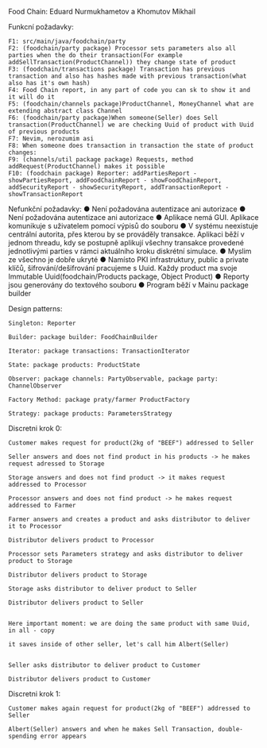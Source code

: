 Food Chain: Eduard Nurmukhametov a Khomutov Mikhail

Funkcní požadavky:

    F1: src/main/java/foodchain/party
    F2: (foodchain/party package) Processor sets parameters also all parties when the do their transaction(For example addSellTransaction(ProductChannel)) they change state of product
    F3: (foodchain/transactions package) Transaction has previous transaction and also has hashes made with previous transaction(what also has it's own hash)
    F4: Food Chain report, in any part of code you can sk to show it and it will do it
    F5: (foodchain/channels package)ProductChannel, MoneyChannel what are extending abstract class Channel
    F6: (foodchain/party package)When someone(Seller) does Sell transaction(ProductChannel) we are checking Uuid of product with Uuid of previous products
    F7: Nevim, nerozumim asi
    F8: When someone does transaction in transaction the state of product changes:
    F9: (channels/util package package) Requests, method addRequest(ProductChannel) makes it possible
    F10: (foodchain package) Reporter: addPartiesReport - showPartiesReport, addFoodChainReport - showFoodChainReport, addSecurityReport - showSecurityReport, addTransactionReport - showTransactionReport

Nefunkční požadavky:
    ●   Není požadována autentizace ani autorizace
    ●	Není požadována autentizace ani autorizace
    ●	Aplikace nemá GUI. Aplikace komunikuje s uživatelem pomocí výpisů do souboru
    ●	V systému neexistuje centrální autorita, přes kterou by se prováděly transakce. Aplikaci běží v jednom threadu, kdy se postupně aplikují všechny transakce provedené jednotlivými parties v rámci aktuálního kroku diskrétní simulace.
    ●	Myslim ze všechno je dobře ukryté
    ●	Namísto PKI infrastruktury, public a private klíčů, šifrování/dešifrování pracujeme s Uuid. Každy product ma svoje Immutable Uuid(foodchain/Products package, Object Product)
    ●	Reporty jsou generovány do textového souboru
    ●	Program běží v Mainu package builder



Design patterns:
    
    Singleton: Reporter
    
    Builder: package builder: FoodChainBuilder

    Iterator: package transactions: TransactionIterator

    State: package products: ProductState

    Observer: package channels: PartyObservable, package party: ChannelObserver

    Factory Method: package praty/farmer ProductFactory

    Strategy: package products: ParametersStrategy
    

Discretni krok 0:      

    Customer makes request for product(2kg of "BEEF") addressed to Seller

    Seller answers and does not find product in his products -> he makes request adressed to Storage

    Storage answers and does not find product -> it makes request addressed to Processor

    Processor answers and does not find product -> he makes request addressed to Farmer

    Farmer answers and creates a product and asks distributor to deliver it to Processor

    Distributor delivers product to Processor

    Processor sets Parameters strategy and asks distributor to deliver product to Storage

    Distributor delivers product to Storage

    Storage asks distributor to deliver product to Seller

    Distributor delivers product to Seller


    Here important moment: we are doing the same product with same Uuid, in all - copy

    it saves inside of other seller, let's call him Albert(Seller)


    Seller asks distributor to deliver product to Customer

    Distributor delivers product to Customer

Discretni krok 1:

    Customer makes again request for product(2kg of "BEEF") addressed to Seller

    Albert(Seller) answers and when he makes Sell Transaction, double-spending error appears

